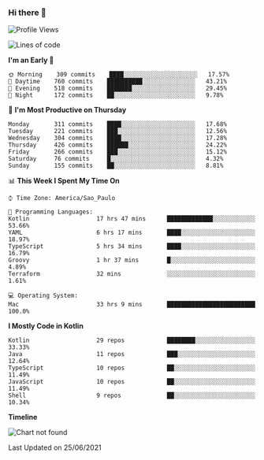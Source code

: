 ### Hi there 👋

<!--
**fernandonogueira/fernandonogueira** is a ✨ _special_ ✨ repository because its `README.md` (this file) appears on your GitHub profile.

Here are some ideas to get you started:

- 🔭 I’m currently working on ...
- 🌱 I’m currently learning ...
- 👯 I’m looking to collaborate on ...
- 🤔 I’m looking for help with ...
- 💬 Ask me about ...
- 📫 How to reach me: ...
- 😄 Pronouns: ...
- ⚡ Fun fact: ...
-->

<!--START_SECTION:waka-->
![Profile Views](http://img.shields.io/badge/Profile%20Views-3-blue)

![Lines of code](https://img.shields.io/badge/From%20Hello%20World%20I%27ve%20Written-568027%20lines%20of%20code-blue)

**I'm an Early 🐤** 

```text
🌞 Morning    309 commits    ████░░░░░░░░░░░░░░░░░░░░░   17.57% 
🌆 Daytime    760 commits    ██████████░░░░░░░░░░░░░░░   43.21% 
🌃 Evening    518 commits    ███████░░░░░░░░░░░░░░░░░░   29.45% 
🌙 Night      172 commits    ██░░░░░░░░░░░░░░░░░░░░░░░   9.78%

```
📅 **I'm Most Productive on Thursday** 

```text
Monday       311 commits    ████░░░░░░░░░░░░░░░░░░░░░   17.68% 
Tuesday      221 commits    ███░░░░░░░░░░░░░░░░░░░░░░   12.56% 
Wednesday    304 commits    ████░░░░░░░░░░░░░░░░░░░░░   17.28% 
Thursday     426 commits    ██████░░░░░░░░░░░░░░░░░░░   24.22% 
Friday       266 commits    ███░░░░░░░░░░░░░░░░░░░░░░   15.12% 
Saturday     76 commits     █░░░░░░░░░░░░░░░░░░░░░░░░   4.32% 
Sunday       155 commits    ██░░░░░░░░░░░░░░░░░░░░░░░   8.81%

```


📊 **This Week I Spent My Time On** 

```text
⌚︎ Time Zone: America/Sao_Paulo

💬 Programming Languages: 
Kotlin                   17 hrs 47 mins      █████████████░░░░░░░░░░░░   53.66% 
YAML                     6 hrs 17 mins       ████░░░░░░░░░░░░░░░░░░░░░   18.97% 
TypeScript               5 hrs 34 mins       ████░░░░░░░░░░░░░░░░░░░░░   16.79% 
Groovy                   1 hr 37 mins        █░░░░░░░░░░░░░░░░░░░░░░░░   4.89% 
Terraform                32 mins             ░░░░░░░░░░░░░░░░░░░░░░░░░   1.61%

💻 Operating System: 
Mac                      33 hrs 9 mins       █████████████████████████   100.0%

```

**I Mostly Code in Kotlin** 

```text
Kotlin                   29 repos            ████████░░░░░░░░░░░░░░░░░   33.33% 
Java                     11 repos            ███░░░░░░░░░░░░░░░░░░░░░░   12.64% 
TypeScript               10 repos            ██░░░░░░░░░░░░░░░░░░░░░░░   11.49% 
JavaScript               10 repos            ██░░░░░░░░░░░░░░░░░░░░░░░   11.49% 
Shell                    9 repos             ██░░░░░░░░░░░░░░░░░░░░░░░   10.34%

```


**Timeline**

![Chart not found](https://raw.githubusercontent.com/fernandonogueira/fernandonogueira/master/charts/bar_graph.png) 


 Last Updated on 25/06/2021
<!--END_SECTION:waka-->
